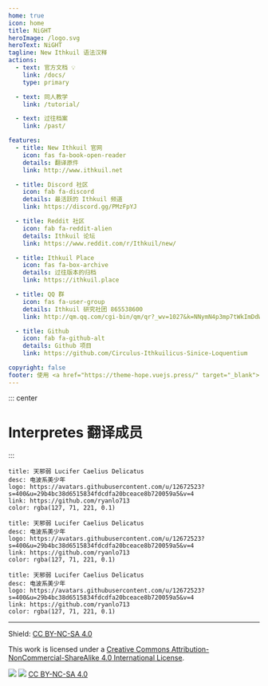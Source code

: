 ```yaml
---
home: true
icon: home
title: NiGHT
heroImage: /logo.svg
heroText: NiGHT
tagline: New Ithkuil 语法汉释
actions:
  - text: 官方文档 💡
    link: /docs/
    type: primary

  - text: 同人教学
    link: /tutorial/

  - text: 过往档案
    link: /past/

features:
  - title: New Ithkuil 官网
    icon: fas fa-book-open-reader
    details: 翻译原件
    link: http://www.ithkuil.net

  - title: Discord 社区
    icon: fab fa-discord
    details: 最活跃的 Ithkuil 频道
    link: https://discord.gg/PMzFpYJ

  - title: Reddit 社区
    icon: fab fa-reddit-alien
    details: Ithkuil 论坛
    link: https://www.reddit.com/r/Ithkuil/new/

  - title: Ithkuil Place
    icon: fas fa-box-archive
    details: 过往版本的归档
    link: https://ithkuil.place

  - title: QQ 群
    icon: fas fa-user-group
    details: Ithkuil 研究社团 865538600
    link: http://qm.qq.com/cgi-bin/qm/qr?_wv=1027&k=NNymN4p3mp7tWkImDdWZzEpEpj7nUn19&authKey=PiLN6MLqzbTo1bvn1D5BxY1fUu7yk8PagPQyY1ErSLPiZgRJzp590Xyw8fqPPVFt&noverify=0&group_code=865538600

  - title: Github
    icon: fab fa-github-alt
    details: Github 项目
    link: https://github.com/Circulus-Ithkuilicus-Sinice-Loquentium

copyright: false
footer: 使用 <a href="https://theme-hope.vuejs.press/" target="_blank">VuePress Theme Hope</a> 主题 | MIT 协议, 版权所有 © 2019-present Mr.Hope
---
```


::: center
# Interpretes 翻译成员
:::

```card
title: 天邪弱 Lucifer Caelius Delicatus
desc: 电波系美少年
logo: https://avatars.githubusercontent.com/u/12672523?s=400&u=29b4bc38d6515834fdcdfa20bceace8b720059a5&v=4
link: https://github.com/ryanlo713
color: rgba(127, 71, 221, 0.1)
```
```card
title: 天邪弱 Lucifer Caelius Delicatus
desc: 电波系美少年
logo: https://avatars.githubusercontent.com/u/12672523?s=400&u=29b4bc38d6515834fdcdfa20bceace8b720059a5&v=4
link: https://github.com/ryanlo713
color: rgba(127, 71, 221, 0.1)
```
```card
title: 天邪弱 Lucifer Caelius Delicatus
desc: 电波系美少年
logo: https://avatars.githubusercontent.com/u/12672523?s=400&u=29b4bc38d6515834fdcdfa20bceace8b720059a5&v=4
link: https://github.com/ryanlo713
color: rgba(127, 71, 221, 0.1)
```
------

Shield: [CC BY-NC-SA 4.0][cc-by-nc-sa]

This work is licensed under a
[Creative Commons Attribution-NonCommercial-ShareAlike 4.0 International License][cc-by-nc-sa].

![][cc-by-nc-sa-image] ![][cc-by-nc-sa-shield] [CC BY-NC-SA 4.0][cc-by-nc-sa]

[cc-by-nc-sa]: http://creativecommons.org/licenses/by-nc-sa/4.0/
[cc-by-nc-sa-image]: https://licensebuttons.net/l/by-nc-sa/4.0/88x31.png
[cc-by-nc-sa-shield]: https://img.shields.io/badge/License-CC%20BY--NC--SA%204.0-lightgrey.svg
